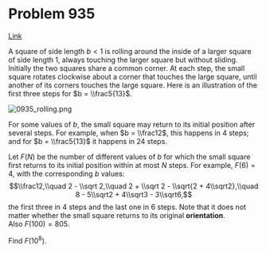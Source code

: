 # Problem 935

[Link](https://projecteuler.net/problem=935)

A square of side length $b<1$ is rolling around the inside of a larger square of side length $1$, always touching the larger square but without sliding.  
Initially the two squares share a common corner. At each step, the small square rotates clockwise about a corner that touches the large square, until another of its corners touches the large square. Here is an illustration of the first three steps for $b = \\frac5{13}$.

![0935_rolling.png](resources/images/0935_rolling.png?1738619705)

For some values of $b$, the small square may return to its initial position after several steps. For example, when $b = \\frac12$, this happens in $4$ steps; and for $b = \\frac5{13}$ it happens in $24$ steps.

Let $F(N)$ be the number of different values of $b$ for which the small square first returns to its initial position within at most $N$ steps. For example, $F(6) = 4$, with the corresponding $b$ values: $$\\frac12,\\quad 2 - \\sqrt 2,\\quad 2 + \\sqrt 2 - \\sqrt{2 + 4\\sqrt2},\\quad 8 - 5\\sqrt2 + 4\\sqrt3 - 3\\sqrt6,$$ the first three in $4$ steps and the last one in $6$ steps. Note that it does not matter whether the small square returns to its original **orientation**.  
Also $F(100) = 805$.

Find $F(10^8)$.